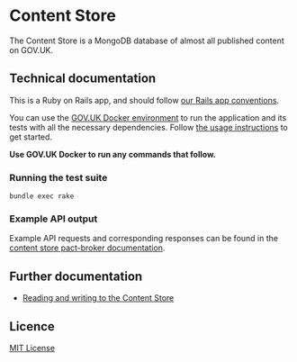 # Content Store

The Content Store is a MongoDB database of almost all published content on GOV.UK.

## Technical documentation

This is a Ruby on Rails app, and should follow [our Rails app conventions](https://docs.publishing.service.gov.uk/manual/conventions-for-rails-applications.html).

You can use the [GOV.UK Docker environment](https://github.com/alphagov/govuk-docker) to run the application and its tests with all the necessary dependencies. Follow [the usage instructions](https://github.com/alphagov/govuk-docker#usage) to get started.

**Use GOV.UK Docker to run any commands that follow.**

### Running the test suite

`bundle exec rake`

### Example API output

Example API requests and corresponding responses can be found in the
[content store pact-broker documentation](https://pact-broker.cloudapps.digital/pacts/provider/Content%20Store/consumer/Publishing%20API/latest).

## Further documentation

- [Reading and writing to the Content Store](./docs/content_items.md)

## Licence

[MIT License](https://github.com/alphagov/content-store/blob/master/LICENSE)
